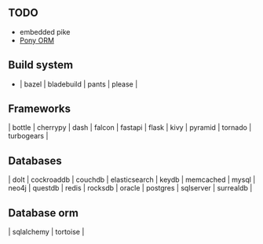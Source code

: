 ## TODO
- embedded pike
- [Pony ORM](https://docs.ponyorm.org/firststeps.html)

## Build system
- | bazel | bladebuild | pants | please |

## Frameworks
| bottle | cherrypy | dash | falcon | fastapi | flask | kivy | pyramid | tornado | turbogears |

## Databases
| dolt | cockroaddb | couchdb | elasticsearch | keydb | memcached | mysql | neo4j | questdb | redis | rocksdb | oracle | postgres | sqlserver | surrealdb |

## Database orm
| sqlalchemy | tortoise |
